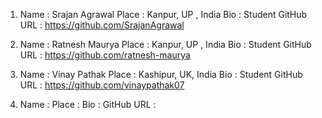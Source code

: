 1) Name : Srajan Agrawal
   Place : Kanpur, UP , India
   Bio : Student
   GitHub URL : https://github.com/SrajanAgrawal
  

2) Name : Ratnesh Maurya
  Place : Kanpur, UP , India
  Bio : Student
  GitHub URL : https://github.com/ratnesh-maurya
  
3) Name : Vinay Pathak
   Place : Kashipur, UK, India
   Bio : Student
   GitHub URL : https://github.com/vinaypathak07
   
3) Name :
   Place : 
   Bio : 
   GitHub URL : 

 
